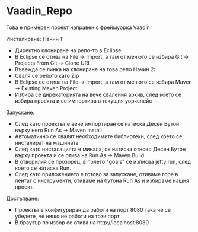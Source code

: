 # Vaadin_Repo
Това е примерен проект направен с фреймуорка Vaadin

Инсталиране:
Начин 1:
- Директно клониране на репо-то в Eclipse
- В Eclipse се отива на File -> Import, а там от менюто се избира Git -> Projects From Git -> Clone URI
- Въвежда се линка на клониране на това репо
Начин 2:
- Сваля се репото като Zip
- В Eclipse се отива на File -> Import, а там от менюто се избира Maven -> Existing Maven Project
- Избира се дирекаторията на вече сваления архив, след което се избира проекта и се импортира в текущия уоркспейс

Запускане:
- След като проектът е вече импортиран се натиска Десен Бутон върху него Run As -> Maven Install
- Автоматично се свалят необходимите библиотеки, след което се инсталират на машината
- След като инсталацията е минала, се натиска отново Десен Бутон върху проекта и се отива на Run As -> Maven Build
- В отворилия се прозорец, в полето "goals" се изписва jetty:run, след което се натиска Run.
- След като приложението е готово за запускане, отиваме горе в лентат с инструменти, отиваме на бутона Run As и избираме нашия проект.

Достъпване:
- Проектът е конфигуриран да работи на порт 8080 така че се убедете, че нищо не работи на този порт
- В браузър по избор се отива на http://localhost:8080
